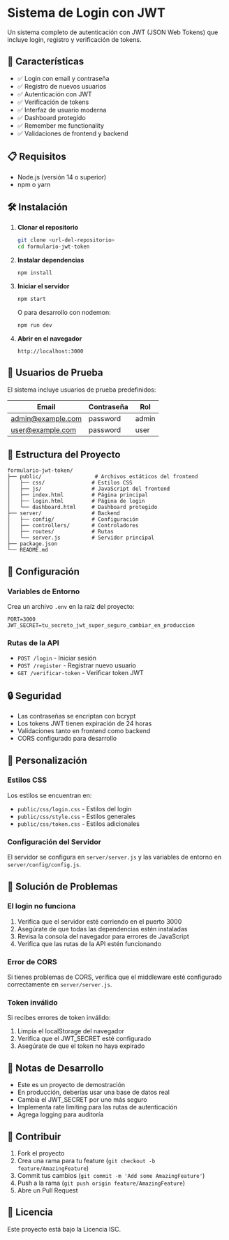 # Sistema de Login con JWT

Un sistema completo de autenticación con JWT (JSON Web Tokens) que incluye login, registro y verificación de tokens.

## 🚀 Características

- ✅ Login con email y contraseña
- ✅ Registro de nuevos usuarios
- ✅ Autenticación con JWT
- ✅ Verificación de tokens
- ✅ Interfaz de usuario moderna
- ✅ Dashboard protegido
- ✅ Remember me functionality
- ✅ Validaciones de frontend y backend

## 📋 Requisitos

- Node.js (versión 14 o superior)
- npm o yarn

## 🛠️ Instalación

1. **Clonar el repositorio**
   ```bash
   git clone <url-del-repositorio>
   cd formulario-jwt-token
   ```

2. **Instalar dependencias**
   ```bash
   npm install
   ```

3. **Iniciar el servidor**
   ```bash
   npm start
   ```

   O para desarrollo con nodemon:
   ```bash
   npm run dev
   ```

4. **Abrir en el navegador**
   ```
   http://localhost:3000
   ```

## 👤 Usuarios de Prueba

El sistema incluye usuarios de prueba predefinidos:

| Email | Contraseña | Rol |
|-------|------------|-----|
| admin@example.com | password | admin |
| user@example.com | password | user |

## 📁 Estructura del Proyecto

```
formulario-jwt-token/
├── public/                 # Archivos estáticos del frontend
│   ├── css/               # Estilos CSS
│   ├── js/                # JavaScript del frontend
│   ├── index.html         # Página principal
│   ├── login.html         # Página de login
│   └── dashboard.html     # Dashboard protegido
├── server/                # Backend
│   ├── config/            # Configuración
│   ├── controllers/       # Controladores
│   ├── routes/            # Rutas
│   └── server.js          # Servidor principal
├── package.json
└── README.md
```

## 🔧 Configuración

### Variables de Entorno

Crea un archivo `.env` en la raíz del proyecto:

```env
PORT=3000
JWT_SECRET=tu_secreto_jwt_super_seguro_cambiar_en_produccion
```

### Rutas de la API

- `POST /login` - Iniciar sesión
- `POST /register` - Registrar nuevo usuario
- `GET /verificar-token` - Verificar token JWT

## 🔒 Seguridad

- Las contraseñas se encriptan con bcrypt
- Los tokens JWT tienen expiración de 24 horas
- Validaciones tanto en frontend como backend
- CORS configurado para desarrollo

## 🎨 Personalización

### Estilos CSS

Los estilos se encuentran en:
- `public/css/login.css` - Estilos del login
- `public/css/style.css` - Estilos generales
- `public/css/token.css` - Estilos adicionales

### Configuración del Servidor

El servidor se configura en `server/server.js` y las variables de entorno en `server/config/config.js`.

## 🐛 Solución de Problemas

### El login no funciona

1. Verifica que el servidor esté corriendo en el puerto 3000
2. Asegúrate de que todas las dependencias estén instaladas
3. Revisa la consola del navegador para errores de JavaScript
4. Verifica que las rutas de la API estén funcionando

### Error de CORS

Si tienes problemas de CORS, verifica que el middleware esté configurado correctamente en `server/server.js`.

### Token inválido

Si recibes errores de token inválido:
1. Limpia el localStorage del navegador
2. Verifica que el JWT_SECRET esté configurado
3. Asegúrate de que el token no haya expirado

## 📝 Notas de Desarrollo

- Este es un proyecto de demostración
- En producción, deberías usar una base de datos real
- Cambia el JWT_SECRET por uno más seguro
- Implementa rate limiting para las rutas de autenticación
- Agrega logging para auditoría

## 🤝 Contribuir

1. Fork el proyecto
2. Crea una rama para tu feature (`git checkout -b feature/AmazingFeature`)
3. Commit tus cambios (`git commit -m 'Add some AmazingFeature'`)
4. Push a la rama (`git push origin feature/AmazingFeature`)
5. Abre un Pull Request

## 📄 Licencia

Este proyecto está bajo la Licencia ISC.

